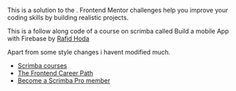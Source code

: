 
This is a solution to the [](https://www.frontendmentor.io/challenges/base-apparel-coming-soon-page-5d46b47f8db8a7063f9331a0). Frontend Mentor challenges help you improve your coding skills by building realistic projects. 

This is a follow along code of a course on scrimba called Build a mobile App with Firebase by [Rafid Hoda](https://scrimba.com/learn/firebase)

Apart from some style changes i havent modified much.


- [Scrimba courses](https://scrimba.com/allcourses)
- [The Frontend Career Path](https://scrimba.com/learn/frontend)
- [Become a Scrimba Pro member](https://scrimba.com/pricing)
